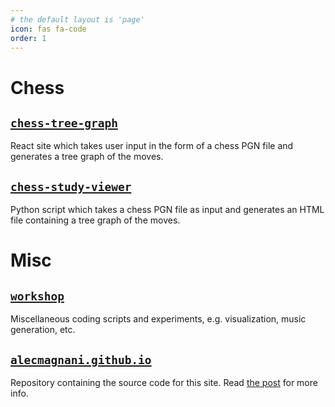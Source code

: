 ```yaml
---
# the default layout is 'page'
icon: fas fa-code
order: 1
---
```

# Chess 
## [`chess-tree-graph`](https://github.com/alecmagnani/chess-tree-graph)

React site which takes user input in the form of a chess PGN file and generates a tree graph of the moves.

## [`chess-study-viewer`](https://github.com/alecmagnani/chess-study-viewer)
Python script which takes a chess PGN file as input and generates an HTML file containing a tree graph of the moves.

# Misc
## [`workshop`](https://github.com/alecmagnani/workshop)

Miscellaneous coding scripts and experiments, e.g. visualization, music generation, etc.

## [`alecmagnani.github.io`](https://github.com/alecmagnani/alecmagnani.github.io)

Repository containing the source code for this site. Read [the post](../posts/tech-stack) for more info.
